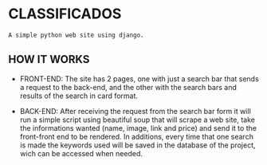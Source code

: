 # CLASSIFICADOS
    A simple python web site using django.

## HOW IT WORKS
* FRONT-END:
    The site has 2 pages, one with just a search bar that sends a request to the back-end, and the other with the search bars and results of the search in card format.
    
* BACK-END:
    After receiving the request from the search bar form it will run a simple script using beautiful soup that will scrape a web site, take the informations wanted (name, image, link and price) and send it to the front-front end to be rendered.
    In additions, every time that one search is made the keywords used will be saved in the database of the project, wich can be accessed when needed.
    
